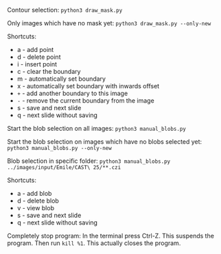 Contour selection:
`python3 draw_mask.py`

Only images which have no mask yet:
`python3 draw_mask.py --only-new`

Shortcuts:
- a - add point
- d - delete point
- i - insert point
- c - clear the boundary
- m - automatically set boundary
- x - automatically set boundary with inwards offset
- `+` - add another boundary to this image
- `-` - remove the current boundary from the image
- s - save and next slide
- q - next slide without saving


Start the blob selection on all images:
`python3 manual_blobs.py`

Start the blob selection on images which have no blobs selected yet:
`python3 manual_blobs.py --only-new`

Blob selection in specific folder:
`python3 manual_blobs.py  ../images/input/Emile/CAST\ 25/**.czi`

Shortcuts:
- a - add blob
- d - delete blob
- v - view blob
- s - save and next slide
- q - next slide without saving



Completely stop program:
In the terminal press Ctrl-Z. This suspends the program. Then run `kill %1`. This actually closes the program.